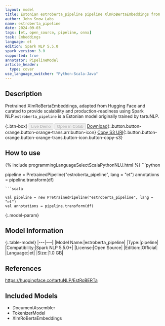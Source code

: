 ```yaml
---
layout: model
title: Estonian estroberta_pipeline pipeline XlmRoBertaEmbeddings from tartuNLP
author: John Snow Labs
name: estroberta_pipeline
date: 2024-09-03
tags: [et, open_source, pipeline, onnx]
task: Embeddings
language: et
edition: Spark NLP 5.5.0
spark_version: 3.0
supported: true
annotator: PipelineModel
article_header:
  type: cover
use_language_switcher: "Python-Scala-Java"
---
```


## Description

Pretrained XlmRoBertaEmbeddings, adapted from Hugging Face and curated to provide scalability and production-readiness using Spark NLP.`estroberta_pipeline` is a Estonian model originally trained by tartuNLP.

{:.btn-box}
<button class="button button-orange" disabled>Live Demo</button>
<button class="button button-orange" disabled>Open in Colab</button>
[Download](https://s3.amazonaws.com/auxdata.johnsnowlabs.com/public/models/estroberta_pipeline_et_5.5.0_3.0_1725400175648.zip){:.button.button-orange.button-orange-trans.arr.button-icon}
[Copy S3 URI](s3://auxdata.johnsnowlabs.com/public/models/estroberta_pipeline_et_5.5.0_3.0_1725400175648.zip){:.button.button-orange.button-orange-trans.button-icon.button-copy-s3}

## How to use



<div class="tabs-box" markdown="1">
{% include programmingLanguageSelectScalaPythonNLU.html %}
```python

pipeline = PretrainedPipeline("estroberta_pipeline", lang = "et")
annotations =  pipeline.transform(df)   

```
```scala

val pipeline = new PretrainedPipeline("estroberta_pipeline", lang = "et")
val annotations = pipeline.transform(df)

```
</div>

{:.model-param}
## Model Information

{:.table-model}
|---|---|
|Model Name:|estroberta_pipeline|
|Type:|pipeline|
|Compatibility:|Spark NLP 5.5.0+|
|License:|Open Source|
|Edition:|Official|
|Language:|et|
|Size:|1.0 GB|

## References

https://huggingface.co/tartuNLP/EstRoBERTa

## Included Models

- DocumentAssembler
- TokenizerModel
- XlmRoBertaEmbeddings